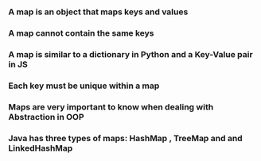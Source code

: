 ### A map is an object that maps keys and values
### A map cannot contain the same keys
### A map is similar to a dictionary in Python and a Key-Value pair in JS
### Each key must be unique within a map
### Maps are very important to know when dealing with Abstraction in OOP 
### Java has three types of maps: HashMap , TreeMap and and LinkedHashMap 
